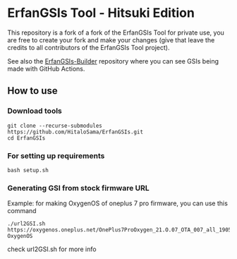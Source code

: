 # ErfanGSIs Tool - Hitsuki Edition

This repository is a fork of a fork of the ErfanGSIs Tool for private use, you are free to create your fork and make your changes (give that leave the credits to all contributors of the ErfanGSIs Tool project).

See also the [ErfanGSIs-Builder](https://github.com/HitaloSama/ErfanGSIs-Builder) repository where you can see GSIs being made with GitHub Actions.

## How to use

### Download tools
```
git clone --recurse-submodules https://github.com/HitaloSama/ErfanGSIs.git
cd ErfanGSIs
```

### For setting up requirements
    bash setup.sh

### Generating GSI from stock firmware URL
Example: for making OxygenOS of oneplus 7 pro firmware, you can use this command
```
./url2GSI.sh https://oxygenos.oneplus.net/OnePlus7ProOxygen_21.O.07_OTA_007_all_1905120542_fc480574576b4843.zip OxygenOS
```
check url2GSI.sh for more info
